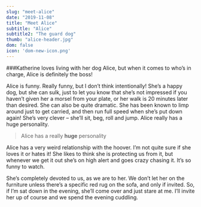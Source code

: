 ```yaml
---
slug: "meet-alice"
date: "2019-11-08"
title: "Meet Alice"
subtitle: "Alice"
subtitle2: "The guard dog"
thumb: "alice-header.jpg"
dom: false
icon: 'dom-new-icon.png'
---
```


###Katherine loves living with her dog Alice, but when it comes to who’s in charge, Alice is definitely the boss! 

Alice is funny. Really funny, but I don’t think intentionally! She’s a happy dog, but she can sulk, just to let you know that she’s not impressed if you haven’t given her a morsel from your plate, or her walk is 20 minutes later than desired. She can also be quite dramatic. She has been known to limp around just to get carried, and then run full speed when she’s put down again! She’s very clever – she’ll sit, beg, roll and jump. Alice really has a huge personality.

> Alice has a really **huge** personality

Alice has a very weird relationship with the hoover. I’m not quite sure if she loves it or hates it! She likes to think she is protecting us from it, but whenever we get it out she’s on high alert and goes crazy chasing it. It’s so funny to watch. 

She’s completely devoted to us, as we are to her. We don’t let her on the furniture unless there’s a specific red rug on the sofa, and only if invited. So, if I’m sat down in the evening, she’ll come over and just stare at me. I’ll invite her up of course and we spend the evening cuddling. 
